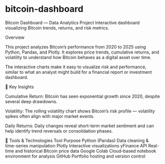 # bitcoin-dashboard
Bitcoin Dashboard — Data Analytics Project
Interactive dashboard visualizing Bitcoin trends, returns, and risk metrics.

Overview

This project analyzes Bitcoin’s performance from 2020 to 2025 using Python, Pandas, and Plotly.
It explores price trends, cumulative returns, and volatility to understand how Bitcoin behaves as a digital asset over time.

The interactive charts make it easy to visualize risk and performance, similar to what an analyst might build for a financial report or investment dashboard.

🧠 Key Insights

Cumulative Return: Bitcoin has seen exponential growth since 2020, despite several deep drawdowns.

Volatility: The rolling volatility chart shows Bitcoin’s risk profile — volatility spikes often align with major market events.

Daily Returns: Daily changes reveal short-term market sentiment and can help identify trend reversals or consolidation phases.

🧰 Tools & Technologies
Tool	Purpose
Python (Pandas)	Data cleaning & time-series manipulation
Plotly	Interactive visualizations
yFinance API	Real-time and historical Bitcoin price data
Google Colab	Cloud-based notebook environment for analysis
GitHub	Portfolio hosting and version control
